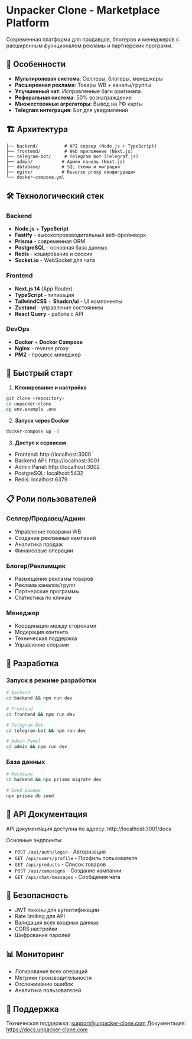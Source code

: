 # Unpacker Clone - Marketplace Platform

Современная платформа для продавцов, блогеров и менеджеров с расширенным функционалом рекламы и партнерских программ.

## 🚀 Особенности

- **Мультиролевая система**: Селлеры, блогеры, менеджеры
- **Расширенная реклама**: Товары WB + каналы/группы
- **Улучшенный чат**: Исправленные баги оригинала
- **Реферальная система**: 50% вознаграждение
- **Множественные агрегаторы**: Вывод на РФ карты
- **Telegram интеграция**: Бот для уведомлений

## 🏗️ Архитектура

```
├── backend/          # API сервер (Node.js + TypeScript)
├── frontend/         # Web приложение (Next.js)
├── telegram-bot/     # Telegram бот (Telegraf.js)
├── admin/           # Админ панель (Next.js)
├── database/        # SQL схемы и миграции
├── nginx/           # Reverse proxy конфигурация
└── docker-compose.yml
```

## 🛠️ Технологический стек

### Backend
- **Node.js** + **TypeScript**
- **Fastify** - высокопроизводительный веб-фреймворк
- **Prisma** - современная ORM
- **PostgreSQL** - основная база данных
- **Redis** - кэширование и сессии
- **Socket.io** - WebSocket для чата

### Frontend
- **Next.js 14** (App Router)
- **TypeScript** - типизация
- **TailwindCSS** + **Shadcn/ui** - UI компоненты
- **Zustand** - управление состоянием
- **React Query** - работа с API

### DevOps
- **Docker** + **Docker Compose**
- **Nginx** - reverse proxy
- **PM2** - процесс менеджер

## 🚀 Быстрый старт

1. **Клонирование и настройка**
```bash
git clone <repository>
cd unpacker-clone
cp env.example .env
```

2. **Запуск через Docker**
```bash
docker-compose up -d
```

3. **Доступ к сервисам**
- Frontend: http://localhost:3000
- Backend API: http://localhost:3001
- Admin Panel: http://localhost:3002
- PostgreSQL: localhost:5432
- Redis: localhost:6379

## 📋 Роли пользователей

### Селлер/Продавец/Админ
- Управление товарами WB
- Создание рекламных кампаний
- Аналитика продаж
- Финансовые операции

### Блогер/Рекламщик  
- Размещение рекламы товаров
- Реклама каналов/групп
- Партнерские программы
- Статистика по кликам

### Менеджер
- Координация между сторонами
- Модерация контента
- Техническая поддержка
- Управление спорами

## 🔧 Разработка

### Запуск в режиме разработки
```bash
# Backend
cd backend && npm run dev

# Frontend  
cd frontend && npm run dev

# Telegram Bot
cd telegram-bot && npm run dev

# Admin Panel
cd admin && npm run dev
```

### База данных
```bash
# Миграции
cd backend && npx prisma migrate dev

# Seed данные
npx prisma db seed
```

## 📱 API Документация

API документация доступна по адресу: http://localhost:3001/docs

Основные эндпоинты:
- `POST /api/auth/login` - Авторизация
- `GET /api/users/profile` - Профиль пользователя
- `GET /api/products` - Список товаров
- `POST /api/campaigns` - Создание кампании
- `GET /api/chat/messages` - Сообщения чата

## 🔐 Безопасность

- JWT токены для аутентификации
- Rate limiting для API
- Валидация всех входных данных
- CORS настройки
- Шифрование паролей

## 📊 Мониторинг

- Логирование всех операций
- Метрики производительности
- Отслеживание ошибок
- Аналитика пользователей

## 🤝 Поддержка

Техническая поддержка: support@unpacker-clone.com
Документация: https://docs.unpacker-clone.com
